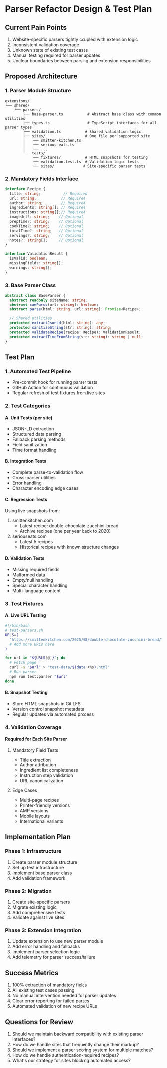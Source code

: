 # Parser Refactor Design & Test Plan

## Current Pain Points
1. Website-specific parsers tightly coupled with extension logic
2. Inconsistent validation coverage
3. Unknown state of existing test cases
4. Manual testing required for parser updates
5. Unclear boundaries between parsing and extension responsibilities

## Proposed Architecture

### 1. Parser Module Structure
```
extensions/
└── shared/
    └── parsers/
        ├── base-parser.ts           # Abstract base class with common utilities
        ├── types.ts                 # TypeScript interfaces for all parser types
        ├── validation.ts           # Shared validation logic
        ├── sites/                  # One file per supported site
        │   ├── smitten-kitchen.ts
        │   ├── serious-eats.ts
        │   └── ...
        └── tests/
            ├── fixtures/           # HTML snapshots for testing
            ├── validation.test.ts  # Validation logic tests
            └── sites/             # Site-specific parser tests
```

### 2. Mandatory Fields Interface
```typescript
interface Recipe {
  title: string;          // Required
  url: string;           // Required
  author: string;        // Required
  ingredients: string[]; // Required
  instructions: string[];// Required
  imageUrl?: string;    // Optional
  prepTime?: string;    // Optional
  cookTime?: string;    // Optional
  totalTime?: string;   // Optional
  servings?: string;    // Optional
  notes?: string[];     // Optional
}

interface ValidationResult {
  isValid: boolean;
  missingFields: string[];
  warnings: string[];
}
```

### 3. Base Parser Class
```typescript
abstract class BaseParser {
  abstract readonly siteName: string;
  abstract canParse(url: string): boolean;
  abstract parse(html: string, url: string): Promise<Recipe>;
  
  // Shared utilities
  protected extractJsonLd(html: string): any;
  protected sanitizeString(str: string): string;
  protected validateRecipe(recipe: Recipe): ValidationResult;
  protected extractTimeFromString(str: string): string | null;
}
```

## Test Plan

### 1. Automated Test Pipeline
- Pre-commit hook for running parser tests
- GitHub Action for continuous validation
- Regular refresh of test fixtures from live sites

### 2. Test Categories

#### A. Unit Tests (per site)
- JSON-LD extraction
- Structured data parsing
- Fallback parsing methods
- Field sanitization
- Time format handling

#### B. Integration Tests
- Complete parse-to-validation flow
- Cross-parser utilities
- Error handling
- Character encoding edge cases

#### C. Regression Tests
Using live snapshots from:
1. smittenkitchen.com
   - Latest recipe: double-chocolate-zucchini-bread
   - Archive recipes (one per year back to 2020)
2. seriouseats.com
   - Latest 5 recipes
   - Historical recipes with known structure changes

#### D. Validation Tests
- Missing required fields
- Malformed data
- Empty/null handling
- Special character handling
- Multi-language content

### 3. Test Fixtures

#### A. Live URL Testing
```bash
#!/bin/bash
# test-parsers.sh
URLS=(
  "https://smittenkitchen.com/2025/08/double-chocolate-zucchini-bread/"
  # Add more URLs here
)

for url in "${URLS[@]}"; do
  # Fetch page
  curl -s "$url" > "test-data/$(date +%s).html"
  # Run parser
  npm run test:parser "$url"
done
```

#### B. Snapshot Testing
- Store HTML snapshots in Git LFS
- Version control snapshot metadata
- Regular updates via automated process

### 4. Validation Coverage

#### Required for Each Site Parser
1. Mandatory Field Tests
   - Title extraction
   - Author attribution
   - Ingredient list completeness
   - Instruction step validation
   - URL canonicalization

2. Edge Cases
   - Multi-page recipes
   - Printer-friendly versions
   - AMP versions
   - Mobile layouts
   - International variants

## Implementation Plan

### Phase 1: Infrastructure
1. Create parser module structure
2. Set up test infrastructure
3. Implement base parser class
4. Add validation framework

### Phase 2: Migration
1. Create site-specific parsers
2. Migrate existing logic
3. Add comprehensive tests
4. Validate against live sites

### Phase 3: Extension Integration
1. Update extension to use new parser module
2. Add error handling and fallbacks
3. Implement parser selection logic
4. Add telemetry for parser success/failure

## Success Metrics
1. 100% extraction of mandatory fields
2. All existing test cases passing
3. No manual intervention needed for parser updates
4. Clear error reporting for failed parses
5. Automated validation of new recipe URLs

## Questions for Review
1. Should we maintain backward compatibility with existing parser interfaces?
2. How do we handle sites that frequently change their markup?
3. Should we implement a parser scoring system for multiple matches?
4. How do we handle authentication-required recipes?
5. What's our strategy for sites blocking automated access?

